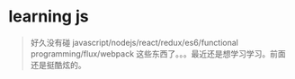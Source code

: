 # learning js 
> 好久没有碰 javascript/nodejs/react/redux/es6/functional programming/flux/webpack 这些东西了。。。最近还是想学习学习。前面还是挺酷炫的。


